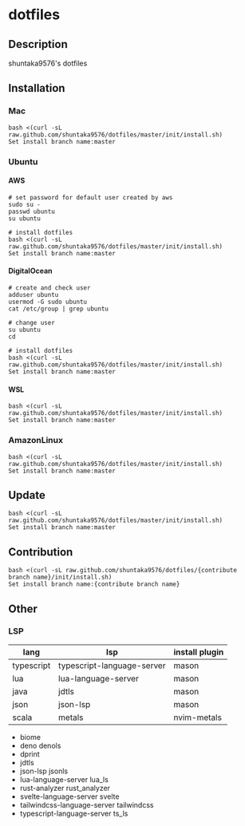 # dotfiles
## Description
shuntaka9576's dotfiles

## Installation
### Mac
```
bash <(curl -sL raw.github.com/shuntaka9576/dotfiles/master/init/install.sh)
Set install branch name:master
```

### Ubuntu
#### AWS
```
# set password for default user created by aws
sudo su -
passwd ubuntu
su ubuntu

# install dotfiles
bash <(curl -sL raw.github.com/shuntaka9576/dotfiles/master/init/install.sh)
Set install branch name:master
```

#### DigitalOcean
```
# create and check user
adduser ubuntu
usermod -G sudo ubuntu
cat /etc/group | grep ubuntu

# change user
su ubuntu
cd

# install dotfiles
bash <(curl -sL raw.github.com/shuntaka9576/dotfiles/master/init/install.sh)
Set install branch name:master
```

#### WSL
```
bash <(curl -sL raw.github.com/shuntaka9576/dotfiles/master/init/install.sh)
Set install branch name:master
```

### AmazonLinux
```
bash <(curl -sL raw.github.com/shuntaka9576/dotfiles/master/init/install.sh)
Set install branch name:master
```

## Update
```
bash <(curl -sL raw.github.com/shuntaka9576/dotfiles/master/init/install.sh)
Set install branch name:master
```

## Contribution
```
bash <(curl -sL raw.github.com/shuntaka9576/dotfiles/{contribute branch name}/init/install.sh)
Set install branch name:{contribute branch name}
```

## Other

### LSP

|lang|lsp|install plugin|
|---|---|---|
|typescript|typescript-language-server|mason
|lua|lua-language-server|mason
|java|jdtls|mason
|json|json-lsp|mason
|scala|metals|nvim-metals

* biome
* deno denols
* dprint
* jdtls
* json-lsp jsonls
* lua-language-server lua_ls
* rust-analyzer rust_analyzer
* svelte-language-server svelte
* tailwindcss-language-server tailwindcss
* typescript-language-server ts_ls
